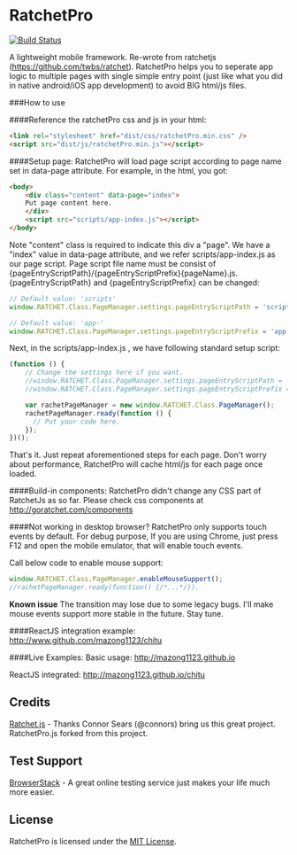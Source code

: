 # RatchetPro

[![Build Status](https://travis-ci.org/mazong1123/ratchet-pro.svg?branch=master)](https://travis-ci.org/mazong1123/ratchet-pro)

A lightweight mobile framework. Re-wrote from ratchetjs (https://github.com/twbs/ratchet).
RatchetPro helps you to seperate app logic to multiple pages with single simple entry point (just like what you did in native android/iOS app development) to avoid BIG html/js files.

###How to use

####Reference the ratchetPro css and js in your html:
```html
<link rel="stylesheet" href="dist/css/ratchetPro.min.css" />
<script src="dist/js/ratchetPro.min.js"></script>
```

####Setup page:
RatchetPro will load page script according to page name set in data-page attribute. For example, in the html, you got:
```html
<body>
    <div class="content" data-page="index">
    Put page content here.
    </div>
    <script src="scripts/app-index.js"></script>
</body>
```
Note "content" class is required to indicate this div a "page". We have a "index" value in data-page attribute, and we refer scripts/app-index.js as our page script. Page script file name must be consist of {pageEntryScriptPath}/{pageEntryScriptPrefix}{pageName}.js. {pageEntryScriptPath} and {pageEntryScriptPrefix} can be changed:
```javascript
// Default value: 'scripts'
window.RATCHET.Class.PageManager.settings.pageEntryScriptPath = 'scripts'

// Default value: 'app-'
window.RATCHET.Class.PageManager.settings.pageEntryScriptPrefix = 'app-'
```

Next, in the scripts/app-index.js , we have following standard setup script:
```javascript
(function () {
    // Change the settings here if you want.
    //window.RATCHET.Class.PageManager.settings.pageEntryScriptPath = 'scripts'
    //window.RATCHET.Class.PageManager.settings.pageEntryScriptPrefix = 'app-'

    var rachetPageManager = new window.RATCHET.Class.PageManager();
    rachetPageManager.ready(function () {
      // Put your code here.
    });
})();
```
That's it. Just repeat aforementioned steps for each page. Don't worry about performance, RatchetPro will cache html/js for each page once loaded.

####Build-in components:
RatchetPro didn't change any CSS part of RatchetJs as so far. Please check css components at http://goratchet.com/components

####Not working in desktop browser?
RatchetPro only supports touch events by default. For debug purpose, If you are using Chrome, just press F12 and open the mobile emulator, that will enable touch events.

Call below code to enable mouse support:
```javascript
window.RATCHET.Class.PageManager.enableMouseSupport();
//rachetPageManager.ready(function() {/*...*/}).
```
**Known issue** The transition may lose due to some legacy bugs. I'll make mouse events support more stable in the future. Stay tune.

####ReactJS integration example:
http://www.github.com/mazong1123/chitu

####Live Examples:
Basic usage: http://mazong1123.github.io

ReactJS integrated: http://mazong1123.github.io/chitu
## Credits
[Ratchet.js](https://github.com/twbs/ratchet) - Thanks Connor Sears (@connors) bring us this great project. RatchetPro.js forked from this project.

## Test Support
[BrowserStack](http://www.browserstack.com/) - A great online testing service just makes your life much more easier.

## License

RatchetPro is licensed under the [MIT License](http://opensource.org/licenses/MIT).

